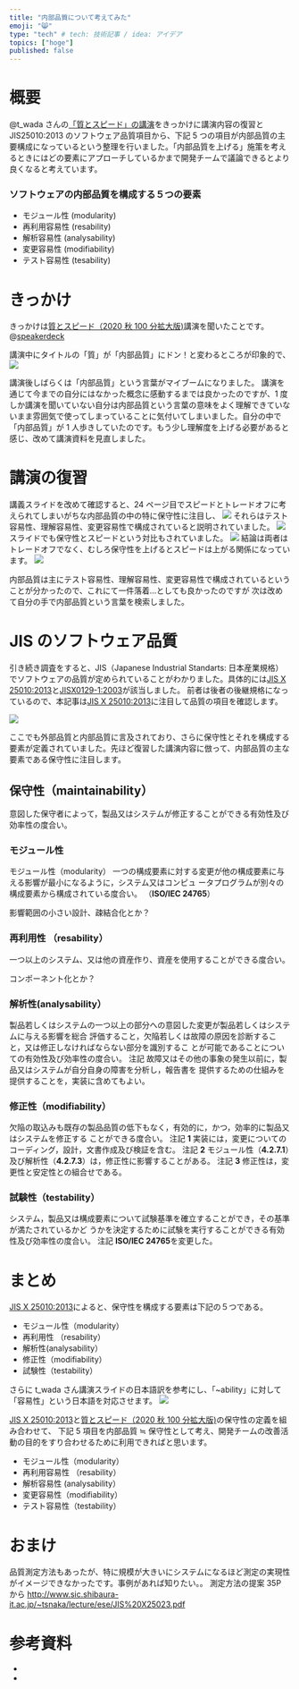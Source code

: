 ```yaml
---
title: "内部品質について考えてみた"
emoji: "😸"
type: "tech" # tech: 技術記事 / idea: アイデア
topics: ["hoge"]
published: false
---
```


# 概要

@t_wada さんの[「質とスピード」の講演](https://speakerdeck.com/twada/quality-and-speed-2020-autumn-edition)をきっかけに講演内容の復習と JIS25010:2013 のソフトウェア品質項目から、下記 5 つの項目が内部品質の主要構成になっているという整理を行いました。「内部品質を上げる」施策を考えるときにはどの要素にアプローチしているかまで開発チームで議論できるとより良くなると考えています。

### ソフトウェアの内部品質を構成する５つの要素

- モジュール性 (modularity)
- 再利用容易性 (resability)
- 解析容易性 (analysability)
- 変更容易性 (modifiability)
- テスト容易性 (tesability)

# きっかけ

きっかけは[質とスピード（2020 秋 100 分拡大版)](https://speakerdeck.com/twada/quality-and-speed-2020-autumn-edition)講演を聞いたことです。
@[speakerdeck](9ca54caac3db4344bdd140015dc5e081)

講演中にタイトルの「質」が「内部品質」にドン！と変わるところが印象的で、
![](/images/quality-and-speed/slide18.png)

講演後しばらくは「内部品質」という言葉がマイブームになりました。
講演を通じて今までの自分にはなかった概念に感動するまでは良かったのですが、1 度しか講演を聞いていない自分は内部品質という言葉の意味をよく理解できていないまま雰囲気で使ってしまっていることに気付いてしまいました。自分の中で「内部品質」が 1 人歩きしていたのです。もう少し理解度を上げる必要があると感じ、改めて講演資料を見直しました。

# 講演の復習

講義スライドを改めて確認すると、24 ページ目でスピードとトレードオフに考えられてしまいがちな内部品質の中の特に保守性に注目し、
![](/images/quality-and-speed/slide24.png)
それらはテスト容易性、理解容易性、変更容易性で構成されていると説明されていました。
![](/images/quality-and-speed/slide26.png)
スライドでも保守性とスピードという対比もされていました。
![](/images/quality-and-speed/slide29.png)
結論は両者はトレードオフでなく、むしろ保守性を上げるとスピードは上がる関係になっています。
![](/images/quality-and-speed/slide91.png)

内部品質は主にテスト容易性、理解容易性、変更容易性で構成されているということが分かったので、これにて一件落着…としても良かったのですが
次は改めて自分の手で内部品質という言葉を検索しました。

# JIS のソフトウェア品質

引き続き調査をすると、JIS（Japanese Industrial Standarts: 日本産業規格）でソフトウェアの品質が定められていることがわかりました。具体的には[JIS X 25010:2013](http://kikakurui.com/x25/X25010-2013-01.html)と[JISX0129-1:2003](https://kikakurui.com/x0/X0129-1-2003-01.html)が該当しました。
前者は後者の後継規格になっているので、本記事は[JIS X 25010:2013](http://kikakurui.com/x25/X25010-2013-01.html)に注目して品質の項目を確認します。

![](/images/JISX25010-2013/qualiry.png)

ここでも外部品質と内部品質に言及されており、さらに保守性とそれを構成する要素が定義されていました。先ほど復習した講演内容に倣って、内部品質の主な要素である保守性に注目します。

## **保守性（maintainability）**

意図した保守者によって，製品又はシステムが修正することができる有効性及び効率性の度合い。

### モジュール性

モジュール性（modularity）
一つの構成要素に対する変更が他の構成要素に与える影響が最小になるように，システム又はコンピュ
ータプログラムが別々の構成要素から構成されている度合い。
（**ISO/IEC 24765**）

影響範囲の小さい設計、疎結合化とか？

### 再利用性 （resability）

一つ以上のシステム、又は他の資産作り、資産を使用することができる度合い。

コンポーネント化とか？

### 解析性(analysability）

製品若しくはシステムの一つ以上の部分への意図した変更が製品若しくはシステムに与える影響を総合
評価すること，欠陥若しくは故障の原因を診断すること，又は修正しなければならない部分を識別するこ
とが可能であることについての有効性及び効率性の度合い。
注記 故障又はその他の事象の発生以前に，製品又はシステムが自分自身の障害を分析し，報告書を
提供するための仕組みを提供することを，実装に含めてもよい。

### 修正性（modifiability）

欠陥の取込みも既存の製品品質の低下もなく，有効的に，かつ，効率的に製品又はシステムを修正する
ことができる度合い。
注記 **1** 実装には，変更についてのコーディング，設計，文書作成及び検証を含む。
注記 **2** モジュール性（**4.2.7.1**）及び解析性（**4.2.7.3**）は，修正性に影響することがある。
注記 **3** 修正性は，変更性と安定性との組合せである。

### 試験性（testability）

システム，製品又は構成要素について試験基準を確立することができ，その基準が満たされているかど
うかを決定するために試験を実行することができる有効性及び効率性の度合い。
注記 **ISO/IEC 24765**を変更した。

# まとめ

[JIS X 25010:2013](http://kikakurui.com/x25/X25010-2013-01.html)によると、保守性を構成する要素は下記の５つである。

- モジュール性（modularity）
- 再利用性 （resability）
- 解析性(analysability）
- 修正性（modifiability）
- 試験性（testability）

さらに t_wada さん講演スライドの日本語訳を参考にし、「~ability」に対して「容易性」という日本語を対応させます。
![](/images/quality-and-speed/slide26.png)

[JIS X 25010:2013](http://kikakurui.com/x25/X25010-2013-01.html)と[質とスピード（2020 秋 100 分拡大版)](https://speakerdeck.com/twada/quality-and-speed-2020-autumn-edition)の保守性の定義を組み合わせて、
下記 5 項目を内部品質 ≒ 保守性として考え、開発チームの改善活動の目的をすり合わせるために利用できればと思います。

- モジュール性（modularity）
- 再利用容易性 （resability）
- 解析容易性 (analysability）
- 変更容易性（modifiability）
- テスト容易性（testability）

# おまけ

品質測定方法もあったが、特に規模が大きいにシステムになるほど測定の実現性がイメージできなかったです。事例があれば知りたい。。
測定方法の提案 35P から
http://www.sic.shibaura-it.ac.jp/~tsnaka/lecture/ese/JIS%20X25023.pdf

# 参考資料

-
-
